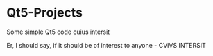 # Qt5-Projects
Some simple Qt5 code cuius intersit

Er, I should say, if it should be of interest to anyone - CVIVS INTERSIT
